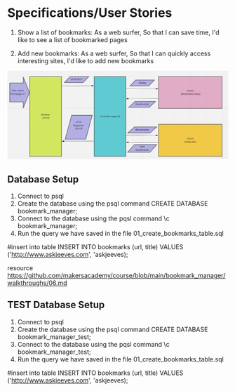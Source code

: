 # Specifications/User Stories
1. Show a list of bookmarks:
As a web surfer,
So that I can save time,
I'd like to see a list of bookmarked pages

2. Add new bookmarks:
As a web surfer,
So that I can quickly access interesting sites,
I'd like to add new bookmarks


![mvc model](./mvc_model.jpg)

Database Setup
--------------
1. Connect to psql
2. Create the database using the psql command CREATE DATABASE bookmark_manager;
3. Connect to the database using the pqsl command \c bookmark_manager;
4. Run the query we have saved in the file 01_create_bookmarks_table.sql

#insert into table
INSERT INTO bookmarks (url, title) VALUES ('http://www.askjeeves.com', 'askjeeves);

resource
https://github.com/makersacademy/course/blob/main/bookmark_manager/walkthroughs/06.md

TEST Database Setup
--------------
1. Connect to psql
2. Create the database using the psql command CREATE DATABASE bookmark_manager_test;
3. Connect to the database using the pqsl command \c bookmark_manager_test;
4. Run the query we have saved in the file 01_create_bookmarks_table.sql

#insert into table
INSERT INTO bookmarks (url, title) VALUES ('http://www.askjeeves.com', 'askjeeves);
